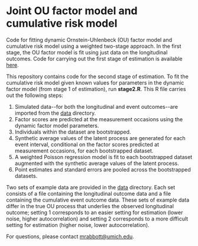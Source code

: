 # Joint OU factor model and cumulative risk model
Code for fitting dynamic Ornstein-Uhlenbeck (OU) factor model and cumulative risk model using a weighted two-stage approach.  In the first stage, the OU factor model is fit using just data on the longitudinal outcomes.  Code for carrying out the first stage of estimation is available [here](https://github.com/madelineabbott/OUF).

This repository contains code for the second stage of estimation.  To fit the cumulative risk model given known values for parameters in the dynamic factor model (from stage 1 of estimation), run **stage2.R**.  This R file carries out the following steps:

1. Simulated data--for both the longitudinal and event outcomes--are imported from the [data](/data) directory. 
2. Factor scores are predicted at the measurement occasions using the dynamic factor model parameters.
3. Individuals within the dataset are bootstrapped.
4. Synthetic average values of the latent process are generated for each event interval, conditional on the factor scores predicted at measurement occasions, for each bootstrapped dataset.
5. A weighted Poisson regression model is fit to each bootstrapped dataset augmented with the synthetic average values of the latent process.
6. Point estimates and standard errors are pooled across the bootstrapped datasets.

Two sets of example data are provided in the [data](/data) directory.  Each set consists of a file containing the longitudinal outcome data and a file containing the cumulative event outcome data.  These sets of example data differ in the true OU process that underlies the observed longitudinal outcome; setting 1 corresponds to an easier setting for estimation (lower noise, higher autocorrelation) and setting 2 corresponds to a more difficult setting for estimation (higher noise, lower autocorrelation).

For questions, please contact mrabbott@umich.edu.

